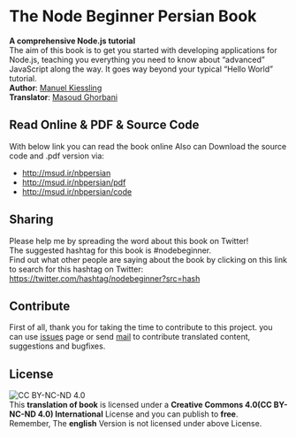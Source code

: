 # The Node Beginner Persian Book
**A comprehensive Node.js tutorial**    
The aim of this book is to get you started with developing applications for Node.js, teaching you everything you need to know about “advanced” JavaScript along the way. It goes way beyond your typical “Hello World” tutorial.	
**Author**: [Manuel Kiessling](https://twitter.com/_imasoud)    
**Translator**: [Masoud Ghorbani](http://twitter.com/manuelkiessling)

## Read Online & PDF & Source Code
With below link you can read the book online Also can Download the source code and .pdf version via:
* http://msud.ir/nbpersian
* http://msud.ir/nbpersian/pdf
* http://msud.ir/nbpersian/code

## Sharing
Please help me by spreading the word about this book on Twitter!    
The suggested hashtag for this book is #nodebeginner.   
Find out what other people are saying about the book by clicking on this link to search for this hashtag on Twitter: https://twitter.com/hashtag/nodebeginner?src=hash

## Contribute
First of all, thank you for taking the time to contribute to this project. you can use [issues](https://github.com/imasood/nbpersian/issues) page or send [mail](mailto:uid.mgh@gmail.com?Subject=Contribute%20The%20Node%20Beginner%20Book) to contribute translated content, suggestions and bugfixes.

## License
![CC BY-NC-ND 4.0](https://licensebuttons.net/l/by-nc-nd/4.0/88x31.png "CC BY-NC-ND 4.0")   
This **translation of book** is licensed under a **Creative Commons 4.0(CC BY-NC-ND 4.0) International** License and you can publish to **free**.   
Remember, The **english** Version is not licensed under above License.
